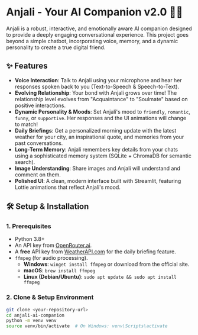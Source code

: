 # Anjali - Your AI Companion v2.0 👩‍💼

Anjali is a robust, interactive, and emotionally aware AI companion designed to provide a deeply engaging conversational experience. This project goes beyond a simple chatbot, incorporating voice, memory, and a dynamic personality to create a true digital friend.

## ✨ Features

- **Voice Interaction**: Talk to Anjali using your microphone and hear her responses spoken back to you (Text-to-Speech & Speech-to-Text).
- **Evolving Relationship**: Your bond with Anjali grows over time! The relationship level evolves from "Acquaintance" to "Soulmate" based on positive interactions.
- **Dynamic Personality & Moods**: Set Anjali's mood to `friendly`, `romantic`, `funny`, or `supportive`. Her responses and the UI animations will change to match!
- **Daily Briefings**: Get a personalized morning update with the latest weather for your city, an inspirational quote, and memories from your past conversations.
- **Long-Term Memory**: Anjali remembers key details from your chats using a sophisticated memory system (SQLite + ChromaDB for semantic search).
- **Image Understanding**: Share images and Anjali will understand and comment on them.
- **Polished UI**: A clean, modern interface built with Streamlit, featuring Lottie animations that reflect Anjali's mood.

## 🛠️ Setup & Installation

### 1. Prerequisites
- Python 3.8+
- An API key from [OpenRouter.ai](https://openrouter.ai/).
- A **free** API key from [WeatherAPI.com](https://www.weatherapi.com/) for the daily briefing feature.
- `ffmpeg` (for audio processing).
    - **Windows**: `winget install ffmpeg` or download from the official site.
    - **macOS**: `brew install ffmpeg`
    - **Linux (Debian/Ubuntu)**: `sudo apt update && sudo apt install ffmpeg`

### 2. Clone & Setup Environment
```bash
git clone <your-repository-url>
cd anjali-ai-companion
python -m venv venv
source venv/bin/activate  # On Windows: venv\Scripts\activate
